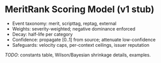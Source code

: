 # MeritRank Scoring Model (v1 stub)

- Event taxonomy: merit, scripttag, reptag, external
- Weights: severity-weighted; negative dominance enforced
- Decay: half-life per category
- Confidence: propagate [0..1] from source; attenuate low-confidence
- Safeguards: velocity caps, per-context ceilings, issuer reputation

_TODO_: constants table, Wilson/Bayesian shrinkage details, examples.
